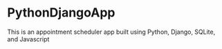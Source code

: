 # PythonDjangoApp
This is an appointment scheduler app built using Python, Django, SQLite, and Javascript

